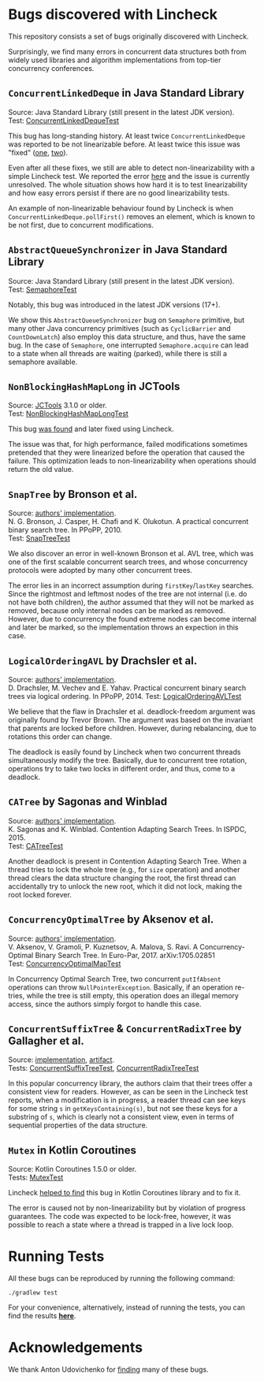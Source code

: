 # Bugs discovered with Lincheck

This repository consists a set of bugs originally discovered with Lincheck.

Surprisingly, we find many errors in concurrent data structures both from widely used libraries and algorithm implementations from top-tier concurrency conferences.  

## `ConcurrentLinkedDeque` in Java Standard Library
Source: Java Standard Library (still present in the latest JDK version).    
Test: [ConcurrentLinkedDequeTest](src/test/kotlin/ConcurrentLinkedDequeTest.kt)  

This bug has long-standing history. At least twice `ConcurrentLinkedDeque` was reported to be not linearizable before. At least twice this issue was "fixed" ([one](https://bugs.openjdk.org/browse/JDK-8188900), [two](https://bugs.openjdk.org/browse/JDK-8189387)).

Even after all these fixes, we still are able to detect non-linearizability with a simple Lincheck test.  We reported the error [here](https://bugs.openjdk.org/browse/JDK-8256833) and the issue is currently unresolved.
The whole situation shows how hard it is to test linearizability and how easy errors persist if there are no good linearizability tests.

An example of non-linearizable behaviour found by Lincheck is when `ConcurrentLinkedDeque.pollFirst()` removes an element, which is known to be not first, due to concurrent modifications.

## `AbstractQueueSynchronizer` in Java Standard Library
Source: Java Standard Library (still present in the latest JDK version).  
Test: [SemaphoreTest](src/test/kotlin/SemaphoreTest.kt)  

Notably, this bug was introduced in the latest JDK versions (17+).

We show this `AbstractQueueSynchronizer` bug on `Semaphore` primitive, but many other Java concurrency primitives (such as `CyclicBarrier` and `CountDownLatch`) also employ this data structure, and thus, have the same bug.
In the case of `Semaphore`, one interrupted `Semaphore.acquire` can lead to a state when all threads are waiting (parked), while there is still a semaphore available.

## `NonBlockingHashMapLong` in JCTools
Source: [JCTools](https://github.com/JCTools/JCTools) 3.1.0 or older.  
Test: [NonBlockingHashMapLongTest](src/test/kotlin/NonBlockingHashMapLongTest.kt)

This bug [was found](https://github.com/JCTools/JCTools/issues/319) and later fixed using Lincheck.

The issue was that, for high performance, failed modifications sometimes pretended that they were linearized before the operation that caused the failure. This optimization leads to non-linearizability when operations should return the old value. 

## `SnapTree` by Bronson et al. 
Source: [authors' implementation](https://github.com/nbronson/snaptree).  
N. G. Bronson, J. Casper, H. Chafi and K. Olukotun. A practical concurrent binary search tree. In PPoPP, 2010.    
Test: [SnapTreeTest](src/test/kotlin/SnapTreeTest.kt)

We also discover an error in well-known Bronson et al. AVL tree, which was one of the first scalable concurrent search trees, and whose concurrency protocols were adopted by many other concurrent trees. 

The error lies in an incorrect assumption during `firstKey`/`lastKey` searches. Since the rightmost and leftmost nodes of the tree are not internal (i.e. do not have both children), the author assumed that they will not be marked as removed, because only internal nodes can be marked as removed. However, due to concurrency the found extreme nodes can become internal and later be marked, so the implementation throws an expection in this case.

## `LogicalOrderingAVL` by Drachsler et al. 
Source: [authors' implementation](https://github.com/gramoli/synchrobench/blob/master/java/src/trees/lockbased/LogicalOrderingAVL.java).    
D. Drachsler, M. Vechev and E. Yahav. Practical concurrent binary search trees via logical ordering. In PPoPP, 2014.
Test: [LogicalOrderingAVLTest](src/test/kotlin/LogicalOrderingAVLTest.kt)

We believe that the flaw in Drachsler et al. deadlock-freedom argument was originally found by Trevor Brown. The argument was based on the invariant that parents are locked before children. However, during rebalancing, due to rotations this order can change. 

The deadlock is easily found by Lincheck when two concurrent threads simultaneously modify the tree. Basically, due to concurrent tree rotation, operations try to take two locks in different order, and thus, come to a deadlock.

## `CATree` by Sagonas and Winblad 
Source: [authors' implementation](https://github.com/gramoli/synchrobench/blob/master/java/src/trees/lockbased/CATreeMapAVL.java).    
K. Sagonas and K. Winblad. Contention Adapting Search Trees. In ISPDC, 2015.  
Test: [CATreeTest](src/test/kotlin/CATreeTest.kt)

Another deadlock is present in Contention Adapting Search Tree. When a thread tries to lock the whole tree (e.g., for `size` operation) and another thread clears the data structure changing the root, the
first thread can accidentally try to unlock the new root, which it did not
lock, making the root locked forever. 

## `ConcurrencyOptimalTree` by Aksenov et al. 
Source: [authors' implementation](https://github.com/gramoli/synchrobench/blob/master/java/src/trees/lockbased/ConcurrencyOptimalTreeMap.java).    
V. Aksenov, V. Gramoli, P. Kuznetsov, A. Malova, S. Ravi. A Concurrency-Optimal Binary Search Tree. In Euro-Par, 2017. arXiv:1705.02851  
Test: [ConcurrencyOptimalMapTest](src/test/kotlin/ConcurrencyOptimalMapTest.kt)

In Concurrency Optimal Search Tree, two concurrent `putIfAbsent` operations can throw `NullPointerException`. Basically, if an operation re-tries, while the tree is
still empty, this operation does an illegal memory access, since the authors
simply forgot to handle this case. 

## `ConcurrentSuffixTree` & `ConcurrentRadixTree` by Gallagher et al. 
Source: [implementation](https://github.com/npgall/concurrent-trees), [artifact](https://mvnrepository.com/artifact/com.googlecode.concurrent-trees/concurrent-trees).  
Tests: [ConcurrentSuffixTreeTest](src/test/kotlin/ConcurrentSuffixTreeTest.kt), [ConcurrentRadixTreeTest](src/test/kotlin/ConcurrentRadixTreeTest.kt)

In this popular concurrency library, the authors claim that their trees offer a consistent view for readers. However, as can be seen in the Lincheck test reports, when a modification is in progress, a reader thread can see keys for some string `s` in `getKeysContaining(s)`, but not see these keys for a substring of `s`, which is clearly not a consistent view, even in terms of sequential properties of the data structure.

## `Mutex` in Kotlin Coroutines
Source: Kotlin Coroutines 1.5.0 or older.  
Tests: [MutexTest](src/test/kotlin/MutexTest.kt)

Lincheck [helped to find](https://github.com/Kotlin/kotlinx.coroutines/issues/2590) this bug in Kotlin Coroutines library and to fix it.

The error is caused not by non-linearizability but by violation of progress guarantees. The code was expected to be lock-free, however, it was possible to reach a state where a thread is trapped in a live lock loop.

# Running Tests
All these bugs can be reproduced by running the following command:
```
./gradlew test
```

For your convenience, alternatively, instead of running the tests, you can find the results [**here**](reports.md).

# Acknowledgements
We thank Anton Udovichenko for [finding](https://github.com/AnthonyUdovichenko/concurrent-algorithms-testing) many of these bugs.
